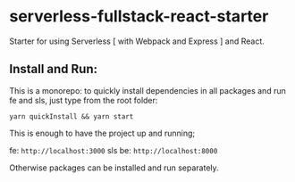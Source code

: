 # serverless-fullstack-react-starter

Starter for using Serverless [ with Webpack and Express ] and React.

## Install and Run:

This is a monorepo: to quickly install dependencies in all packages and run fe and sls, just type from the root folder:

```
yarn quickInstall && yarn start
```

This is enough to have the project up and running;

fe: `http://localhost:3000`
sls be: `http://localhost:8000`

Otherwise packages can be installed and run separately.
